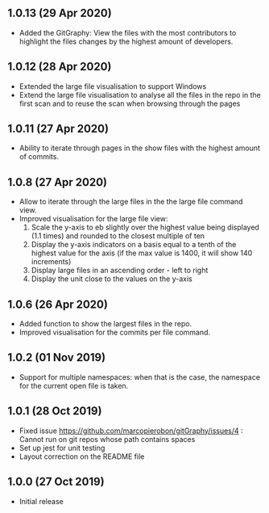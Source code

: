 ## 1.0.13 (29 Apr 2020)
* Added the GitGraphy: View the files with the most contributors to highlight the files changes by the highest 
amount of developers.

## 1.0.12 (28 Apr 2020)
* Extended the large file visualisation to support Windows
* Extend the large file visualisation to analyse all the files in the repo in the first scan and to reuse the scan when
  browsing through the pages

## 1.0.11 (27 Apr 2020)
* Ability to iterate through pages in the show files with the highest amount of commits.

## 1.0.8 (27 Apr 2020)
* Allow to iterate through the large files in the the large file command view.
* Improved visualisation for the large file view:
    1. Scale the y-axis to eb slightly over the highest value being displayed (1.1 times) and rounded to the closest multiple of ten
    2. Display the y-axis indicators on a basis equal to a tenth of the highest value for the axis (if the max value is 1400, it will show 140 increments)
    3. Display large files in an ascending order - left to right
    4. Display the unit close to the values on the y-axis

## 1.0.6 (26 Apr 2020)
* Added function to show the largest files in the repo.
* Improved visualisation for the commits per file command.

## 1.0.2 (01 Nov 2019)
* Support for multiple namespaces: when that is the case, the namespace for the current open file is taken.

## 1.0.1 (28 Oct 2019)
* Fixed issue https://github.com/marcopierobon/gitGraphy/issues/4 : Cannot run on git repos whose path contains spaces
* Set up jest for unit testing
* Layout correction on the README file

## 1.0.0 (27 Oct 2019)
* Initial release
